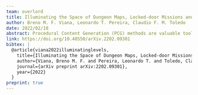 ```yaml
---
team: overlord
title: Illuminating the Space of Dungeon Maps, Locked-door Missions and Enemy Placement Through MAP-Elites
author: Breno M. F. Viana, Leonardo T. Pereira, Claudio F. M. Toledo
date: 2022/02/18
abstract: Procedural Content Generation (PCG) methods are valuable tools to speed up the game development process. Moreover, PCG may also present in games as features, such as the procedural dungeon generation (PDG) in Moonlighter (Digital Sun, 2018). This paper introduces an extended version of an evolutionary dungeon generator by incorporating a MAP-Elites population. Our dungeon levels are discretized with rooms that may have locked-door missions and enemies within them. We encoded the dungeons through a tree structure to ensure the feasibility of missions. We performed computational and user feedback experiments to evaluate our PDG approach. They show that our approach accurately converges almost the whole MAP-Elite population for most executions. Finally, players' feedback indicates that they enjoyed the generated levels, and they could not indicate an algorithm as a level generator.
link: https://doi.org/10.48550/arXiv.2202.09301
bibtex: |
  @article{viana2022illuminatinglevels,
    title={Illuminating the Space of Dungeon Maps, Locked-door Missions and Enemy Placement Through MAP-Elites},
    author={Viana, Breno M. F. and Pereira, Leonardo T. and Toledo, Claudio F. M.},
    journal={arXiv preprint arXiv:2202.09301},
    year={2022}
  }
preprint: true
---
```

